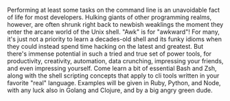 Performing at least some tasks on the command line is an unavoidable fact of life for most developers. Hulking giants of other programming realms, however, are often shrunk right back to newbish weaklings the moment they enter the arcane world of the Unix shell. "Awk" is for "awkward"! For many, it's just not a priority to learn a decades-old shell and its funky idioms when they could instead spend time hacking on the latest and greatest. But there's immense potential in such a tried and true set of power tools, for productivity, creativity, automation, data crunching, impressing your friends, and even impressing yourself. Come learn a bit of essential Bash and Zsh, along with the shell scripting concepts that apply to cli tools written in your favorite "real" language. Examples will be given in Ruby, Python, and Node, with any luck also in Golang and Clojure, and by a big angry green dude.